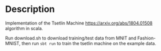 Description
===========

Implementation of the Tsetlin Machine https://arxiv.org/abs/1804.01508 algorithm
in scala.

Run download.sh to download training/test data from MNIT and Fashion-MNIST, then
run `sbt run` to train the tsetlin machine on the example data.
